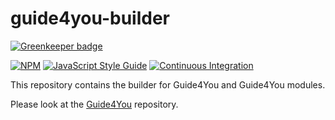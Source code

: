# guide4you-builder

[![Greenkeeper badge](https://badges.greenkeeper.io/KlausBenndorf/guide4you-builder.svg)](https://greenkeeper.io/)

[![NPM](https://nodei.co/npm/guide4you-builder.png?mini=true)](https://npmjs.org/package/guide4you-builder)
[![JavaScript Style Guide](https://img.shields.io/badge/code%20style-standard-brightgreen.svg)](http://standardjs.com/)
[![Continuous Integration](https://travis-ci.org/KlausBenndorf/guide4you-builder.svg?branch=master)](https://travis-ci.org/KlausBenndorf/guide4you-builder)

This repository contains the builder for Guide4You and Guide4You modules.

Please look at the [Guide4You](https://github.com/KlausBenndorf/guide4you) repository.
